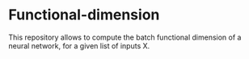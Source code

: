# Functional-dimension

This repository allows to compute the batch functional dimension of a neural network, for a given list of inputs X.
